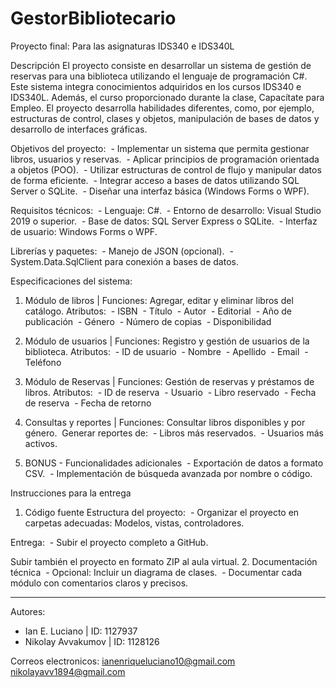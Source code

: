 # GestorBibliotecario
Proyecto final: Para las asignaturas IDS340 e IDS340L

Descripción
El proyecto consiste en desarrollar un sistema de gestión de reservas para una biblioteca utilizando el lenguaje de programación C#. Este sistema integra conocimientos adquiridos en los cursos IDS340 e IDS340L. Además, el curso proporcionado durante la clase, Capacítate para Empleo. El proyecto desarrolla habilidades diferentes, como, por ejemplo, estructuras de control, clases y objetos, manipulación de bases de datos y desarrollo de interfaces gráficas.

Objetivos del proyecto:
 - Implementar un sistema que permita gestionar libros, usuarios y reservas.
 - Aplicar principios de programación orientada a objetos (POO).
 - Utilizar estructuras de control de flujo y manipular datos de forma eficiente.
 - Integrar acceso a bases de datos utilizando SQL Server o SQLite.
 - Diseñar una interfaz básica (Windows Forms o WPF).

Requisitos técnicos:
 - Lenguaje: C#.
 - Entorno de desarrollo: Visual Studio 2019 o superior.
 - Base de datos: SQL Server Express o SQLite.
 - Interfaz de usuario: Windows Forms o WPF.

Librerías y paquetes:
 - Manejo de JSON (opcional).
 - System.Data.SqlClient para conexión a bases de datos.

Especificaciones del sistema:
1. Módulo de libros | Funciones: Agregar, editar y eliminar libros del catálogo.
Atributos:
 - ISBN
 - Título
 - Autor
 - Editorial
 - Año de publicación
 - Género
 - Número de copias
 - Disponibilidad

2. Módulo de usuarios | Funciones: Registro y gestión de usuarios de la biblioteca.
Atributos:
 - ID de usuario
 - Nombre
 - Apellido
 - Email
 - Teléfono

3. Módulo de Reservas | Funciones: Gestión de reservas y préstamos de libros.
Atributos:
 - ID de reserva
 - Usuario
 - Libro reservado
 - Fecha de reserva
 - Fecha de retorno

4. Consultas y reportes | Funciones: Consultar libros disponibles y por género.
 Generar reportes de:
 - Libros más reservados.
 - Usuarios más activos.

5. BONUS - Funcionalidades adicionales
 - Exportación de datos a formato CSV.
 - Implementación de búsqueda avanzada por nombre o código.

Instrucciones para la entrega
1. Código fuente
Estructura del proyecto:
 - Organizar el proyecto en carpetas adecuadas: Modelos, vistas, controladores.

Entrega:
 - Subir el proyecto completo a GitHub.

Subir también el proyecto en formato ZIP al aula virtual.
2. Documentación técnica
 - Opcional: Incluir un diagrama de clases.
 - Documentar cada módulo con comentarios claros y precisos.

--------------------------------------------------------------------------------------

Autores:
 - Ian E. Luciano | ID: 1127937
 - Nikolay Avvakumov | ID: 1128126

Correos electronicos:
ianenriqueluciano10@gmail.com
nikolayavv1894@gmail.com
